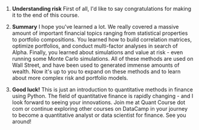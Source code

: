 1. **Understanding risk**
First of all, I'd like to say congratulations for making it to the end of this course.

2. **Summary**
I hope you've learned a lot. We really covered a massive amount of important financial topics ranging from statistical properties to portfolio compositions. You learned how to build correlation matrices, optimize portfolios, and conduct multi-factor analyses in search of Alpha. Finally, you learned about simulations and value at risk - even running some Monte Carlo simulations. All of these methods are used on Wall Street, and have been used to generated immense amounts of wealth. Now it's up to you to expand on these methods and to learn about more complex risk and portfolio models.

3. **Good luck!**
This is just an introduction to quantitative methods in finance using Python. The field of quantitative finance is rapidly changing - and I look forward to seeing your innovations. Join me at Quant Course dot com or continue exploring other courses on DataCamp in your journey to become a quantitative analyst or data scientist for finance. See you around!